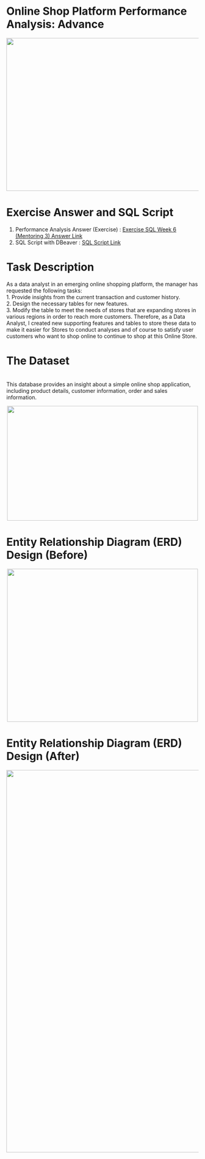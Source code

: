 # Online Shop Platform Performance Analysis: Advance
<div align="center">
  <img src="https://github.com/user-attachments/assets/ed871daa-d471-461c-b566-b57ca0e1cb1c" width="600" height="400">
</div>

# Exercise Answer and SQL Script
1. Performance Analysis Answer (Exercise) : [Exercise SQL Week 6 (Mentoring 3) Answer Link](https://github.com/oktaviorezap/PacmannAcademy-Online-Shop-Performance-Analysis-with-SQL-Advance/blob/main/Exercise%20Week%206%20-%20Oktavio%20Reza%20Putra.pdf)
2. SQL Script with DBeaver : [SQL Script Link](https://github.com/oktaviorezap/PacmannAcademy-Online-Shop-Performance-Analysis-with-SQL-Advance/blob/main/Oktavio%20Reza%20Putra_Exercise%20Week%206%20-%20Mentoring%203.sql)

# Task Description
As a data analyst in an emerging online shopping platform, the manager has requested the following tasks:
<br> 1. Provide insights from the current transaction and customer history.
<br> 2. Design the necessary tables for new features.
<br> 3. Modify the table to meet the needs of stores that are expanding stores in various regions in order to reach more customers. Therefore, as a Data Analyst, I created new supporting features and tables to store these data to make it easier for Stores to conduct analyses and of course to satisfy user customers who want to shop online to continue to shop at this Online Store.

# The Dataset
<br>This database provides an insight about a simple online shop application, including product details, customer information, order and sales information. 
<div align="center">
  <img src="https://github.com/user-attachments/assets/9c2b81c4-c0f5-45ef-8089-6faacbb59e2e" width="500" height="300">
</div>

# Entity Relationship Diagram (ERD) Design (Before)
<div align="center">
  <img src="https://github.com/user-attachments/assets/cab843bc-6bc9-4d70-99b6-c4ba8e2ff763" width="500" height="400">
</div>


# Entity Relationship Diagram (ERD) Design (After)
<div align="center">
  <img src="https://github.com/user-attachments/assets/b59131af-97f3-492a-9248-d84d7b848524" width="1000" height="1000">
</div>

